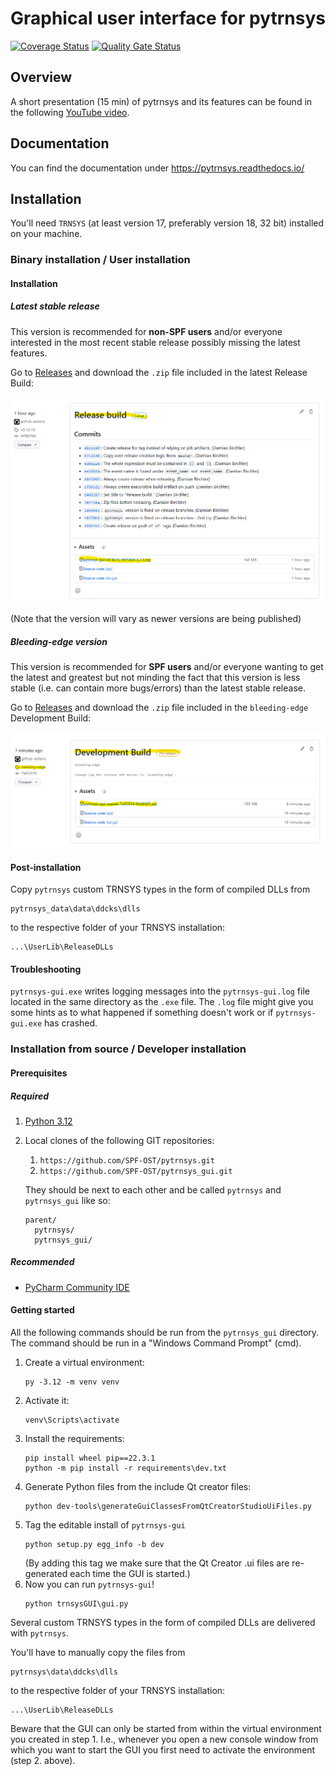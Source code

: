 # Graphical user interface for pytrnsys

[![Coverage Status](https://coveralls.io/repos/github/SPF-OST/pytrnsys_gui/badge.svg?branch=master)](https://coveralls.io/github/SPF-OST/pytrnsys_gui?branch=master) [![Quality Gate Status](https://sonarcloud.io/api/project_badges/measure?project=SPF-OST_pytrnsys_gui&metric=alert_status)](https://sonarcloud.io/summary/new_code?id=SPF-OST_pytrnsys_gui)

## Overview

A short presentation (15 min) of pytrnsys and its features can be found in the following 
[YouTube video](https://www.youtube.com/watch?v=B1BSjYRKuVM).

## Documentation

You can find the documentation under https://pytrnsys.readthedocs.io/ 

## Installation

You'll need `TRNSYS` (at least version 17, preferably version 18, 32 bit)  installed on your machine.

### Binary installation / User installation

#### Installation

##### Latest stable release

This version is recommended for **non-SPF users** and/or everyone interested in the most recent stable release
possibly missing the latest features.

Go to [Releases](https://github.com/SPF-OST/pytrnsys_gui/releases) and download the `.zip` file included in
the latest Release Build:

![Latest Versioned Release](doc/release.png)

(Note that the version will vary as newer versions are being published)

##### Bleeding-edge version

This version is recommended for **SPF users** and/or everyone wanting to get the latest and greatest but not minding the fact
that this version is less stable (i.e. can contain more bugs/errors) than the latest stable release.

Go to [Releases](https://github.com/SPF-OST/pytrnsys_gui/releases) and download the `.zip` file included in
the `bleeding-edge` Development Build:

![Bleeding Edge Release](doc/bleeding-edge.png)

#### Post-installation

Copy `pytrnsys` custom TRNSYS types in the form of compiled DLLs from

    pytrnsys_data\data\ddcks\dlls
    
to the respective folder of your TRNSYS installation:

    ...\UserLib\ReleaseDLLs

#### Troubleshooting
`pytrnsys-gui.exe` writes logging messages into the `pytrnsys-gui.log` file located in the same directory
as the `.exe` file. The `.log` file might give you some hints as to what happened if something doesn't
work or if `pytrnsys-gui.exe` has crashed.


### Installation from source / Developer installation

#### Prerequisites

##### Required

1. [Python 3.12](https://www.python.org/ftp/python/3.12.2/python-3.12.2-amd64.exe)
1. Local clones of the following GIT repositories:
    1. `https://github.com/SPF-OST/pytrnsys.git`
    1. `https://github.com/SPF-OST/pytrnsys_gui.git`

    They should be next to each other and be called `pytrnsys` and `pytrnsys_gui` like so:
    ```
    parent/
      pytrnsys/
      pytrnsys_gui/
    ```

##### Recommended
* [PyCharm Community IDE](https://www.jetbrains.com/pycharm/download)

#### Getting started

All the following commands should be run from the `pytrnsys_gui` directory. The command should be run in a 
"Windows Command Prompt" (cmd).

1. Create a virtual environment:
    ```commandline
    py -3.12 -m venv venv
    ```
2. Activate it:
    ```commandline
    venv\Scripts\activate
    ```
3. Install the requirements:
    ```commandline
    pip install wheel pip==22.3.1
    python -m pip install -r requirements\dev.txt
    ```
4. Generate Python files from the include Qt creator files:
   ```commandline
   python dev-tools\generateGuiClassesFromQtCreatorStudioUiFiles.py
   ```
5. Tag the editable install of `pytrnsys-gui`
   ```commandline
   python setup.py egg_info -b dev
   ```
   (By adding this tag we make sure that the Qt Creator .ui files are re-generated each time the GUI is started.)
6. Now you can run `pytrnsys-gui`!
    ```commandline
    python trnsysGUI\gui.py
    ```

Several custom TRNSYS types in the form of compiled DLLs are delivered with `pytrnsys`.

You'll have to manually copy the files from

    pytrnsys\data\ddcks\dlls
    
to the respective folder of your TRNSYS installation:

    ...\UserLib\ReleaseDLLs
    
Beware that the GUI can only be started from within the virtual environment you created in step 1. 
I.e., whenever you open a new console window from which you want to start the GUI you first need 
to activate the environment (step 2. above).

